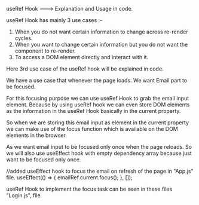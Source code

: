 useRef Hook ---> Explanation and Usage in code.

useRef Hook has mainly 3 use cases :-
1. When you do not want certain information to change across re-render cycles.
2. When you want to change certain information but you do not want the component to re-render.
3. To access a DOM element directly and interact with it.

Here 3rd use case of the useRef hook will be explained in code.

We have a use case that whenever the page loads. We want Email part to be focused.

For this focusing purpose we can use useRef Hook to grab the email input element. Because by using useRef hook we can even store DOM elements as the information in the useRef Hook basically in the current property.

So when we are storing this email input as element in the current property we can make use of the focus function which is available on the DOM elements in the browser.

As we want email input to be focused only once when the page reloads. So we will also use useEffect hook with empty dependency array because just want to be focused only once.

//added useEffect hook to focus the email on refresh of the page in "App.js" file.
  useEffect(() => {
    emailRef.current.focus();
  }, []);


useRef Hook to implement the focus task can be seen in these files "Login.js",  file.